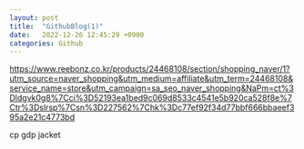 ```yaml
---
layout: post
title:  "GithubBlog(1)"
date:   2022-12-26 12:45:29 +0900
categories: Github
---
```



 https://www.reebonz.co.kr/products/24468108/section/shopping_naver/1?utm_source=naver_shopping&utm_medium=affiliate&utm_term=24468108&service_name=store&utm_campaign=sa_seo_naver_shopping&NaPm=ct%3Dldgvk0g8%7Cci%3D52193ea1bed9c069d8533c4541e5b920ca528f8e%7Ctr%3Dslrsp%7Csn%3D227562%7Chk%3Dc77ef92f34d77bbf666bbaeef395a2e21c4773bd

 cp gdp jacket
